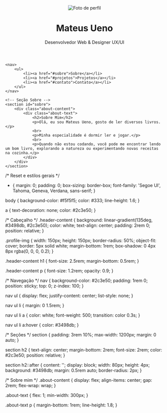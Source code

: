 <!DOCTYPE html>
<html lang="pt-br">
<head>
    <meta charset="UTF-8">
    <meta name="viewport" content="width=device-width, initial-scale=1.0">
    <link rel="stylesheet" href="style.css">
    <title>Portfólio - Mateus Ueno</title>
</head>
<body>
    <header class="header-content">
        <img src="imagens/foto_perfil.jpg" alt="Foto de perfil" class="profile-img">
        <h1>Mateus Ueno</h1>
        <p>Desenvolvedor Web & Designer UX/UI</p>
    </header>
    
    <nav>
        <ul>
            <li><a href="#sobre">Sobre</a></li>
            <li><a href="#projetos">Projetos</a></li>
            <li><a href="#contato">Contato</a></li>
        </ul>
    </nav>

    <!-- Seção Sobre -->
    <section id="sobre">
        <div class="about-content">
            <div class="about-text">
                <h2>Sobre Mim</h2>
                <p>Olá, eu sou Mateus Ueno, gosto de ler diversos livros.</p>
                <br>
                <p>Minha especialidade é dormir ler e jogar.</p>
                <br>
                <p>Quando não estou codando, você pode me encontrar lendo um bom livro, explorando a natureza ou experimentando novas receitas na cozinha.</p>
            </div>
        </div>
    </section>
</body>
</html>

/* Reset e estilos gerais */
* {
    margin: 0;
    padding: 0;
    box-sizing: border-box;
    font-family: 'Segoe UI', Tahoma, Geneva, Verdana, sans-serif;
}

body {
    background-color: #f5f5f5;
    color: #333;
    line-height: 1.6;
}

a {
    text-decoration: none;
    color: #2c3e50;
}

/* Cabeçalho */
.header-content {
    background: linear-gradient(135deg, #3498db, #2c3e50);
    color: white;
    text-align: center;
    padding: 2rem 0;
    position: relative;
}

.profile-img {
    width: 150px;
    height: 150px;
    border-radius: 50%;
    object-fit: cover;
    border: 5px solid white;
    margin-bottom: 1rem;
    box-shadow: 0 4px 8px rgba(0, 0, 0, 0.2);
}

.header-content h1 {
    font-size: 2.5rem;
    margin-bottom: 0.5rem;
}

.header-content p {
    font-size: 1.2rem;
    opacity: 0.9;
}

/* Navegação */
nav {
    background-color: #2c3e50;
    padding: 1rem 0;
    position: sticky;
    top: 0;
    z-index: 100;
}

nav ul {
    display: flex;
    justify-content: center;
    list-style: none;
}

nav ul li {
    margin: 0 1.5rem;
}

nav ul li a {
    color: white;
    font-weight: 500;
    transition: color 0.3s;
}

nav ul li a:hover {
    color: #3498db;
}

/* Seções */
section {
    padding: 3rem 10%;
    max-width: 1200px;
    margin: 0 auto;
}

section h2 {
    text-align: center;
    margin-bottom: 2rem;
    font-size: 2rem;
    color: #2c3e50;
    position: relative;
}

section h2::after {
    content: '';
    display: block;
    width: 80px;
    height: 4px;
    background: #3498db;
    margin: 0.5rem auto;
    border-radius: 2px;
}

/* Sobre mim */
.about-content {
    display: flex;
    align-items: center;
    gap: 2rem;
    flex-wrap: wrap;
}

.about-text {
    flex: 1;
    min-width: 300px;
}

.about-text p {
    margin-bottom: 1rem;
    line-height: 1.8;
}


